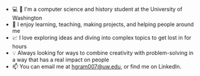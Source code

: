 - 💻 📖 I'm a computer science and history student at the University of Washington
- 👀 I enjoy learning, teaching, making projects, and helping people around me
- 📈 I love exploring ideas and diving into complex topics to get lost in for hours
- 💡 Always looking for ways to combine creativity with problem-solving in a way that has a real impact on people
- 📫 You can email me at hgram007@uw.edu, or find me on LinkedIn.
<!---
hughgramel/hughgramel is a ✨ special ✨ repository because its `README.md` (this file) appears on your GitHub profile.
You can click the Preview link to take a look at your changes.
--->
